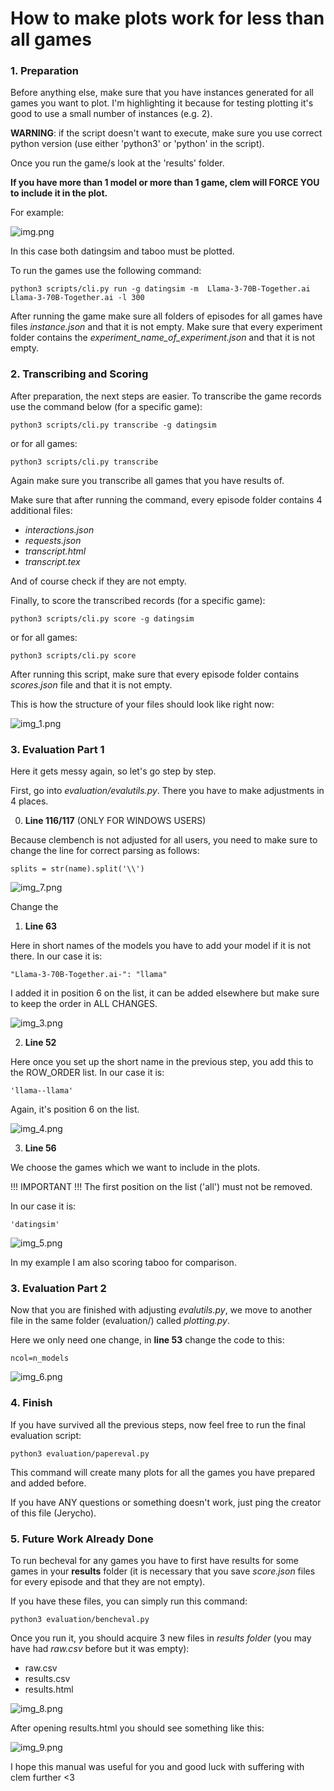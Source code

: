 <h1> How to make plots work for less than all games</h1>

<h3>1. Preparation</h3>
Before anything else, make sure that you have instances generated for all games you want to plot.
I'm highlighting it because for testing plotting it's good to use a small number of instances (e.g. 2).

**WARNING**: if the script doesn't want to execute, make sure you use correct python version (use either 'python3' or 'python' in the script).

Once you run the game/s look at the 'results' folder.

**If you have more than 1 model or more than 1 game, clem will FORCE YOU to include it in the plot.**

For example:

![img.png](img.png)

In this case both datingsim and taboo must be plotted.

To run the games use the following command:
```
python3 scripts/cli.py run -g datingsim -m  Llama-3-70B-Together.ai Llama-3-70B-Together.ai -l 300
```

After running the game make sure all folders of episodes for all games have files *instance.json* and that it is not empty.
Make sure that every experiment folder contains the *experiment_name_of_experiment.json* and that it is not empty.

<h3>2. Transcribing and Scoring</h3>
After preparation, the next steps are easier.
To transcribe the game records use the command below (for a specific game):

```
python3 scripts/cli.py transcribe -g datingsim
```

or for all games:

```
python3 scripts/cli.py transcribe
```

Again make sure you transcribe all games that you have results of.

Make sure that after running the command, every episode folder contains 4 additional files:
- *interactions.json*
- *requests.json*
- *transcript.html*
- *transcript.tex*

And of course check if they are not empty.

Finally, to score the transcribed records (for a specific game):

```
python3 scripts/cli.py score -g datingsim
```

or for all games:

```
python3 scripts/cli.py score
```

After running this script, make sure that every episode folder contains *scores.json* file and that it is not empty.

This is how the structure of your files should look like right now:

![img_1.png](img_1.png)

<h3>3. Evaluation Part 1</h3>

Here it gets messy again, so let's go step by step.

First, go into *evaluation/evalutils.py*. There you have to make adjustments in 4 places.

0. **Line 116/117** (ONLY FOR WINDOWS USERS) 

Because clembench is not adjusted for all users, you need to make sure to change the line for correct parsing as follows:

```
splits = str(name).split('\\')
```

![img_7.png](img_7.png)

Change the 
1. **Line 63**

Here in short names of the models you have to add your model if it is not there.
In our case it is:
```
"Llama-3-70B-Together.ai-": "llama"
```
I added it in position 6 on the list, it can be added elsewhere but make sure to keep the order in ALL CHANGES.

![img_3.png](img_3.png)


2. **Line 52**

Here once you set up the short name in the previous step, you add this to the ROW_ORDER list.
In our case it is:
```
'llama--llama'
```

Again, it's position 6 on the list.

![img_4.png](img_4.png)

3. **Line 56**

We choose the games which we want to include in the plots.

!!! IMPORTANT !!! 
The first position on the list ('all') must not be removed.

In our case it is:
```
'datingsim'
```

![img_5.png](img_5.png)

In my example I am also scoring taboo for comparison.

<h3>3. Evaluation Part 2</h3>

Now that you are finished with adjusting *evalutils.py*, we move to another file in the same folder (evaluation/) called *plotting.py*.

Here we only need one change, in **line 53** change the code to this:
```
ncol=n_models
```

![img_6.png](img_6.png)

<h3> 4. Finish </h3>

If you have survived all the previous steps, now feel free to run the final evaluation script:

```
python3 evaluation/papereval.py
```

This command will create many plots for all the games you have prepared and added before.

If you have ANY questions or something doesn't work, just ping the creator of this file (Jerycho).
<h3> 5. Future Work Already Done </h3>

To run becheval for any games you have to first have results for some games in your **results** folder (it is necessary that you save *score.json* files for every episode and that they are not empty).

If you have these files, you can simply run this command:


```
python3 evaluation/bencheval.py 
```

Once you run it, you should acquire 3 new files in *results folder* (you may have had *raw.csv* before but it was empty):
- raw.csv
- results.csv
- results.html

![img_8.png](img_8.png)

After opening results.html you should see something like this:

![img_9.png](img_9.png)

I hope this manual was useful for you and good luck with suffering with clem further <3
